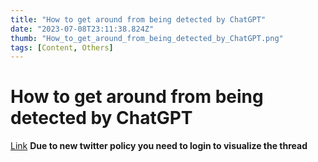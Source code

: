 ```yaml
---
title: "How to get around from being detected by ChatGPT"
date: "2023-07-08T23:11:38.824Z"
thumb: "How_to_get_around_from_being_detected_by_ChatGPT.png"
tags: [Content, Others]
---
```


# How to get around from being detected by ChatGPT

[Link](https://twitter.com/danmurrayserter/status/1664965205770526721)
**Due to new twitter policy you need to login to visualize the thread**

